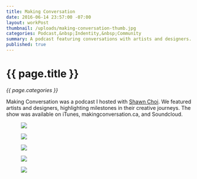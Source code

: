```yaml
---
title: Making Conversation
date: 2016-06-14 23:57:00 -07:00
layout: workPost
thumbnail: /uploads/making-conversation-thumb.jpg
categories: Podcast,&nbsp;Indentity,&nbsp;Community
summary: A podcast featuring conversations with artists and designers.
published: true
---
```


<div class="Grid  Grid--withGutters u-mar-b02">
    <div class="Grid-cell  u-size1of2">
        <h1 class="u-noMargin u-mar-b01"><strong>{{ page.title }}</strong></h1>
        <p class="u-noMargin"><em>{{ page.categories }}</em></p>
    </div>
    <div class="Grid-cell  u-size1of2">
        <p class="u-noMargin" style="max-width: 100%;">Making Conversation was a podcast I hosted with <a href="http://5am.co/" title="Website of Shawn Choi">Shawn Choi</a>. We featured artists and designers, highlighting milestones in their creative journeys. The show was available on iTunes, makingconversation.ca, and Soundcloud.</p>
    </div>
</div>

<figure class="active">
    <img src="/uploads/makingConversationLogo.jpg"/>
</figure>

<figure>
    <img src="/uploads/makingConversationProcess.jpg"/>
</figure>

<figure>
    <img src="/uploads/makingConversationResponsiveShowcase.jpg"/>
</figure>

<figure>
    <img src="/uploads/makingConversationTwitter.jpg"/>
</figure>

<figure>
    <img src="/uploads/makingConversationiTunes.jpg"/>
</figure>